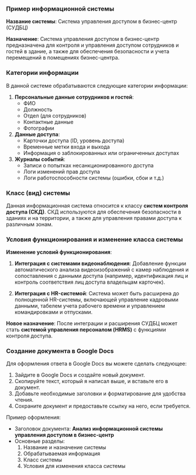 ### Пример информационной системы

**Название системы**: Система управления доступом в бизнес-центр (СУДБЦ)

**Назначение**: Система управления доступом в бизнес-центр предназначена для контроля и управления доступом сотрудников и гостей в здание, а также для обеспечения безопасности и учета перемещений в помещениях бизнес-центра.

### Категории информации

В данной системе обрабатываются следующие категории информации:
1. **Персональные данные сотрудников и гостей**:
   - ФИО
   - Должность
   - Отдел (для сотрудников)
   - Контактные данные
   - Фотографии
2. **Данные доступа**:
   - Карточки доступа (ID, уровень доступа)
   - Временные метки входа и выхода
   - Информация о заблокированных или ограниченных доступах
3. **Журналы событий**:
   - Записи о попытках несанкционированного доступа
   - Логи изменений прав доступа
   - Логи работоспособности системы (ошибки, сбои и т.д.)

### Класс (вид) системы

Данная информационная система относится к классу **систем контроля доступа (СКД)**. СКД используются для обеспечения безопасности в зданиях и на территории, а также для управления правами доступа к различным зонам.

### Условия функционирования и изменение класса системы

**Изменение условий функционирования**:
1. **Интеграция с системами видеонаблюдения**: Добавление функции автоматического анализа видеоизображений с камер наблюдения и сопоставления с данными доступа (например, идентификация лиц и контроль соответствия лиц доступа владельцам карточек).
   
2. **Интеграция с HR-системой**: Система может быть расширена до полноценной HR-системы, включающей управление кадровыми данными, табелем учета рабочего времени и управлением командировками и отпусками.

**Новое назначение**: После интеграции и расширения СУДБЦ может стать **системой управления персоналом (HRMS)** с функциями контроля доступа.

### Создание документа в Google Docs

Для оформления ответа в Google Docs вы можете сделать следующее:
1. Зайдите в Google Docs и создайте новый документ.
2. Скопируйте текст, который я написал выше, и вставьте его в документ.
3. Добавьте необходимые заголовки и форматирование для удобства чтения.
4. Сохраните документ и предоставьте ссылку на него, если требуется.

Пример оформления:
- Заголовок документа: **Анализ информационной системы управления доступом в бизнес-центр**
- Основные разделы:
  1. Название и назначение системы
  2. Обрабатываемая информация
  3. Класс системы
  4. Условия для изменения класса системы
